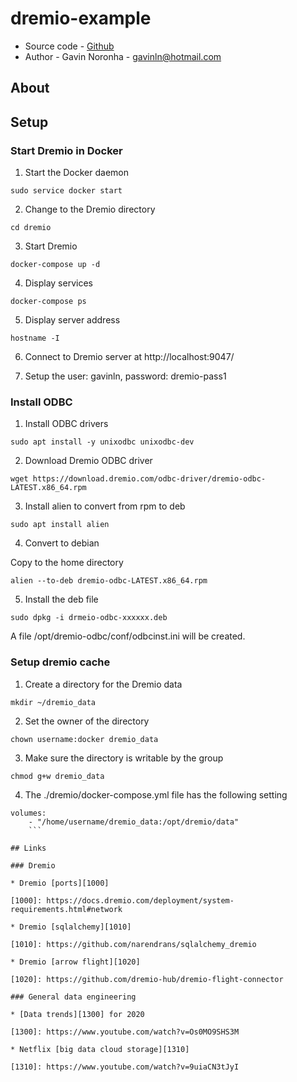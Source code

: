 # dremio-example

* Source code - [Github][1]
* Author - Gavin Noronha - <gavinln@hotmail.com>

[1]: https://github.com/gavinln/dremio-example

## About

## Setup

### Start Dremio in Docker

1. Start the Docker daemon

```
sudo service docker start
```

2. Change to the Dremio directory

```
cd dremio
```

3. Start Dremio

```
docker-compose up -d
```

4. Display services

```
docker-compose ps
```

5. Display server address

```
hostname -I
```

6. Connect to Dremio server at http://localhost:9047/

7. Setup the user: gavinln, password: dremio-pass1

### Install ODBC

1. Install ODBC drivers

```
sudo apt install -y unixodbc unixodbc-dev
```

2. Download Dremio ODBC driver

```
wget https://download.dremio.com/odbc-driver/dremio-odbc-LATEST.x86_64.rpm
```

3. Install alien to convert from rpm to deb

```
sudo apt install alien
```

4. Convert to debian

Copy to the home directory

```
alien --to-deb dremio-odbc-LATEST.x86_64.rpm
```

5. Install the deb file

```
sudo dpkg -i drmeio-odbc-xxxxxx.deb
```

A file /opt/dremio-odbc/conf/odbcinst.ini will be created.

###  Setup dremio cache

1. Create a directory for the Dremio data

```
mkdir ~/dremio_data
```

2. Set the owner of the directory

```
chown username:docker dremio_data
```

3. Make sure the directory is writable by the group

```
chmod g+w dremio_data
```

4. The ./dremio/docker-compose.yml file has the following setting

```
volumes:
    - "/home/username/dremio_data:/opt/dremio/data"
    ```

## Links

### Dremio

* Dremio [ports][1000]

[1000]: https://docs.dremio.com/deployment/system-requirements.html#network

* Dremio [sqlalchemy][1010]

[1010]: https://github.com/narendrans/sqlalchemy_dremio

* Dremio [arrow flight][1020]

[1020]: https://github.com/dremio-hub/dremio-flight-connector

### General data engineering

* [Data trends][1300] for 2020

[1300]: https://www.youtube.com/watch?v=Os0MO9SHS3M

* Netflix [big data cloud storage][1310]

[1310]: https://www.youtube.com/watch?v=9uiaCN3tJyI


